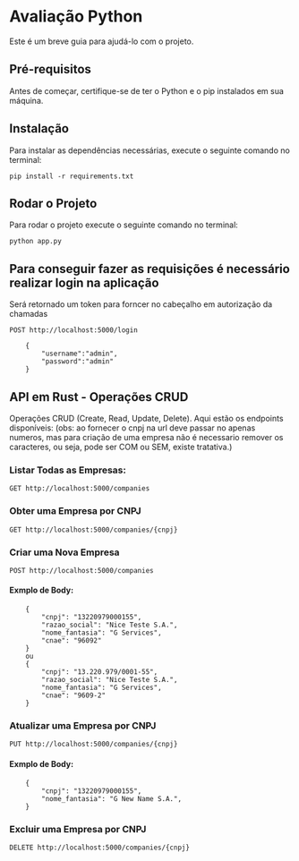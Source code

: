 # Avaliação Python

Este é um breve guia para ajudá-lo com o projeto.

## Pré-requisitos

Antes de começar, certifique-se de ter o Python e o pip instalados em sua máquina.

## Instalação

Para instalar as dependências necessárias, execute o seguinte comando no terminal:

```
pip install -r requirements.txt
````

## Rodar o Projeto

Para rodar o projeto execute o seguinte comando no terminal:

```
python app.py
````


## Para conseguir fazer as requisições é necessário realizar login na aplicação

Será retornado um token para forncer no cabeçalho em autorização da chamadas

    POST http://localhost:5000/login

```
    {
        "username":"admin",
        "password":"admin"
    }
```	




## API em Rust - Operações CRUD
Operações CRUD (Create, Read, Update, Delete). Aqui estão os endpoints disponíveis: (obs: ao fornecer o cnpj na url deve passar no apenas numeros, mas para criação de uma empresa não é necessario remover os caracteres, ou seja, pode ser COM ou SEM, existe tratativa.)


### Listar Todas as Empresas:
    GET http://localhost:5000/companies

### Obter uma Empresa por CNPJ
    GET http://localhost:5000/companies/{cnpj}

### Criar uma Nova Empresa
    POST http://localhost:5000/companies
#### Exmplo de Body:
```
    {
        "cnpj": "13220979000155",
        "razao_social": "Nice Teste S.A.",
        "nome_fantasia": "G Services",
        "cnae": "96092"
    }
    ou
    {
        "cnpj": "13.220.979/0001-55",
        "razao_social": "Nice Teste S.A.",
        "nome_fantasia": "G Services",
        "cnae": "9609-2"
    }
````

### Atualizar uma Empresa por CNPJ
    PUT http://localhost:5000/companies/{cnpj}
#### Exmplo de Body:
```
    {
        "cnpj": "13220979000155",
        "nome_fantasia": "G New Name S.A.",
    }
````

### Excluir uma Empresa por CNPJ
    DELETE http://localhost:5000/companies/{cnpj}
